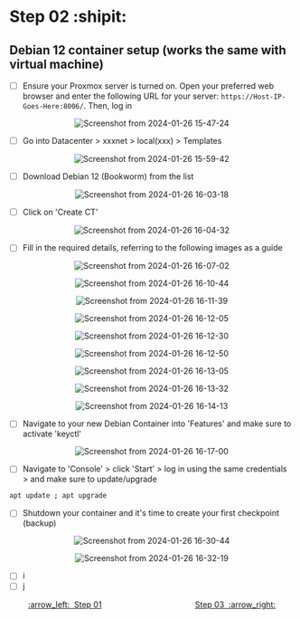 # Step 02 :shipit:
## Debian 12 container setup (works the same with virtual machine)
- [ ] Ensure your Proxmox server is turned on. Open your preferred web browser and enter the following URL for your server: ```https://Host-IP-Goes-Here:8006/```. Then, log in

<div align="center">
  
![Screenshot from 2024-01-26 15-47-24](https://github.com/hispanicdevian/libreNMS-Deb12-Nginx/assets/135581442/5a1eb9cd-7035-49e5-ac15-7ee55f9682d2)
</div>

- [ ] Go into Datacenter > xxxnet > local(xxx) > Templates

<div align="center">
  
![Screenshot from 2024-01-26 15-59-42](https://github.com/hispanicdevian/libreNMS-Deb12-Nginx/assets/135581442/a877283c-7293-4151-b4d2-b813a432ec04)
  </div>
  
- [ ] Download Debian 12 (Bookworm) from the list

<div align="center">

  ![Screenshot from 2024-01-26 16-03-18](https://github.com/hispanicdevian/libreNMS-Deb12-Nginx/assets/135581442/5c58dcb7-6cfe-4e29-b5cf-3b27e477efa5)
  </div>

- [ ] Click on 'Create CT'

<div align="center">

![Screenshot from 2024-01-26 16-04-32](https://github.com/hispanicdevian/libreNMS-Deb12-Nginx/assets/135581442/3f59efb8-4807-40dd-992e-5345269f0144)
  </div>
  
- [ ] Fill in the required details, referring to the following images as a guide

<div align="center">

![Screenshot from 2024-01-26 16-07-02](https://github.com/hispanicdevian/libreNMS-Deb12-Nginx/assets/135581442/eb401d5f-edf0-4c72-86b5-00a243fac8a6)

![Screenshot from 2024-01-26 16-10-44](https://github.com/hispanicdevian/libreNMS-Deb12-Nginx/assets/135581442/d482b3b5-2d84-4965-8a7c-eb5099ae7a46)
  
![Screenshot from 2024-01-26 16-11-39](https://github.com/hispanicdevian/libreNMS-Deb12-Nginx/assets/135581442/b31a8564-89b2-4502-bd0e-8b5c0c0e7b38)

![Screenshot from 2024-01-26 16-12-05](https://github.com/hispanicdevian/libreNMS-Deb12-Nginx/assets/135581442/a77834cc-a1e3-44c2-8d0e-b010b5f20314)

![Screenshot from 2024-01-26 16-12-30](https://github.com/hispanicdevian/libreNMS-Deb12-Nginx/assets/135581442/5527b8ff-ed00-43b0-b554-00fb345716b4)

![Screenshot from 2024-01-26 16-12-50](https://github.com/hispanicdevian/libreNMS-Deb12-Nginx/assets/135581442/2e84fb3d-0f96-4af8-abc1-9220baab392f)

![Screenshot from 2024-01-26 16-13-05](https://github.com/hispanicdevian/libreNMS-Deb12-Nginx/assets/135581442/5d7aeda0-c8fb-4509-b08c-547718314205)

![Screenshot from 2024-01-26 16-13-32](https://github.com/hispanicdevian/libreNMS-Deb12-Nginx/assets/135581442/0f7b4018-1158-40db-af8f-697114078104)

![Screenshot from 2024-01-26 16-14-13](https://github.com/hispanicdevian/libreNMS-Deb12-Nginx/assets/135581442/ce764194-9c27-448c-a5ba-f2fb1def0cb2)

  </div>
  
- [ ] Navigate to your new Debian Container into 'Features' and make sure to activate 'keyctl'

<div align="center">

![Screenshot from 2024-01-26 16-17-00](https://github.com/hispanicdevian/libreNMS-Deb12-Nginx/assets/135581442/7a9075b4-8254-4d06-8d71-5aa4c99c830d)
</div>

- [ ] Navigate to 'Console' > click 'Start' > log in using the same credentials > and make sure to update/upgrade

```bash
apt update ; apt upgrade
```

- [ ] Shutdown your container and it's time to create your first checkpoint (backup)

<div align="center">
  
![Screenshot from 2024-01-26 16-30-44](https://github.com/hispanicdevian/libreNMS-Deb12-Nginx/assets/135581442/bb01854e-b5da-4f10-aaf4-0b6814ad5836)
</div>

<div align="center">
  
![Screenshot from 2024-01-26 16-32-19](https://github.com/hispanicdevian/libreNMS-Deb12-Nginx/assets/135581442/3f5d7201-0163-41ee-9e3d-493cf091d8d9)
</div>

- [ ] i
- [ ] j

<p align="center"> <a href="Step_01.md">:arrow_left:&nbsp;&nbsp;Step 01</a> &nbsp;&nbsp;&nbsp;&nbsp;&nbsp;&nbsp;&nbsp;&nbsp;&nbsp;&nbsp;&nbsp;&nbsp;&nbsp;&nbsp;&nbsp;&nbsp;&nbsp;&nbsp;&nbsp;&nbsp;&nbsp;&nbsp;&nbsp;&nbsp;&nbsp;&nbsp;&nbsp;&nbsp;&nbsp;&nbsp;&nbsp;&nbsp;&nbsp;&nbsp;&nbsp;&nbsp;&nbsp;&nbsp;&nbsp;&nbsp;  <a href="Step_03.md">Step 03&nbsp; :arrow_right:</a></p>
